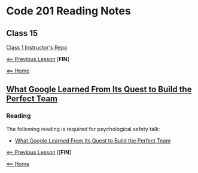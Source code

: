 # Code 201 Reading Notes

## Class 15

[Class 1 Instructor's Repo](https://github.com/codefellows/seattle-201n21/tree/master/class-01)

[<== Previous Lesson](class-14.md) [**FIN**]

[<== Home](README.md)

## [What Google Learned From Its Quest to Build the Perfect Team](https://www.google.com/amp/mobile.nytimes.com/2016/02/28/magazine/what-google-learned-from-its-quest-to-build-the-perfect-team.amp.html)




### Reading

The following reading is required for psychological safety talk:

* [What Google Learned From Its Quest to Build the Perfect Team](https://www.google.com/amp/mobile.nytimes.com/2016/02/28/magazine/what-google-learned-from-its-quest-to-build-the-perfect-team.amp.html)

[<== Previous Lesson](class-14.md) [[**FIN**]

[<== Home](README.md)
